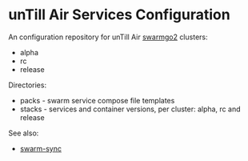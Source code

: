 # unTill Air Services Configuration

An configuration repository for unTill Air [swarmgo2](https://github.com/untillpro/swarmgo2) clusters:
- alpha
- rc
- release

Directories:
- packs - swarm service compose file templates
- stacks - services and container versions, per cluster: alpha, rc and release

See also: 
- [swarm-sync](https://github.com/kevb/swarm-sync)

